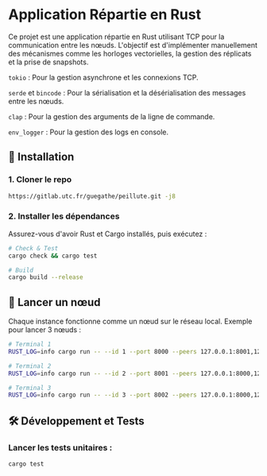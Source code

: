 # Application Répartie en Rust

Ce projet est une application répartie en Rust utilisant TCP pour la communication entre les nœuds.
L'objectif est d'implémenter manuellement des mécanismes comme les horloges vectorielles, la gestion des réplicats et la prise de snapshots.

`tokio` : Pour la gestion asynchrone et les connexions TCP.

`serde` et `bincode` : Pour la sérialisation et la désérialisation des messages entre les nœuds.

`clap` : Pour la gestion des arguments de la ligne de commande.

`env_logger` : Pour la gestion des logs en console.

## 🚀 Installation

### 1. Cloner le repo
```sh
https://gitlab.utc.fr/guegathe/peillute.git -j8
```

### 2. Installer les dépendances
Assurez-vous d'avoir Rust et Cargo installés, puis exécutez :
```sh
# Check & Test
cargo check && cargo test

# Build
cargo build --release
```

## 📡 Lancer un nœud

Chaque instance fonctionne comme un nœud sur le réseau local. Exemple pour lancer 3 nœuds :
```sh
# Terminal 1
RUST_LOG=info cargo run -- --id 1 --port 8000 --peers 127.0.0.1:8001,127.0.0.1:8002

# Terminal 2
RUST_LOG=info cargo run -- --id 2 --port 8001 --peers 127.0.0.1:8000,127.0.0.1:8002

# Terminal 3
RUST_LOG=info cargo run -- --id 3 --port 8002 --peers 127.0.0.1:8000,127.0.0.1:8001
```

## 🛠️ Développement et Tests

### Lancer les tests unitaires :
```sh
cargo test
```
